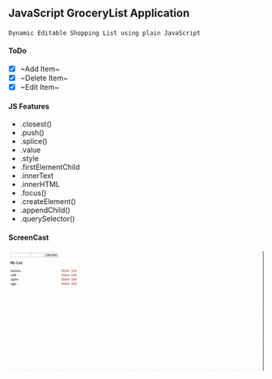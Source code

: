 ## JavaScript GroceryList Application

```
Dynamic Editable Shopping List using plain JavaScript
```

#### ToDo

- [x] ~Add Item~
- [x] ~Delete Item~
- [x] ~Edit Item~

#### JS Features

- .closest()
- .push()
- .splice()
- .value
- .style
- .firstElementChild
- .innerText
- .innerHTML
- .focus()
- .createElement()
- .appendChild()
- .querySelector()

#### ScreenCast

![index_page](https://github.com/oussou-dev/JS_miniApps/blob/master/2_GroceryList/img/screencast.gif)
